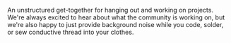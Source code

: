 An unstructured get-together for hanging out and working on projects.
We're always excited to hear about what the community is working on, but
we're also happy to just provide background noise while you code,
solder, or sew conductive thread into your clothes.
